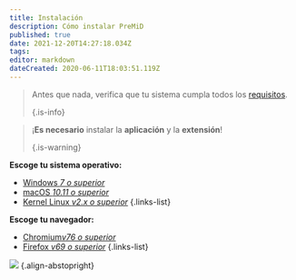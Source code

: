 ```yaml
---
title: Instalación
description: Cómo instalar PreMiD
published: true
date: 2021-12-20T14:27:18.034Z
tags:
editor: markdown
dateCreated: 2020-06-11T18:03:51.119Z
---
```


> Antes que nada, verifica que tu sistema cumpla todos los [requisitos](/install/requirements).
>
> {.is-info}

> ¡**Es necesario** instalar la **aplicación** y la **extensión**!
>
> {.is-warning}

**Escoge tu sistema operativo:**
- [Windows *7 o superior*](/install/windows)
- [macOS *10.11 o superior*](/install/macos)
- [Kernel Linux *v2.x o superior*](/install/linux)
{.links-list}

**Escoge tu navegador:**
- [Chromium*v76 o superior*](/install/chromium)
- [Firefox *v69 o superior*](/install/firefox)
{.links-list}

![](https://a.icons8.com/ajlQdsfa/FZhYWV/svg.svg) {.align-abstopright}
